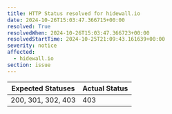 ```yaml
---
title: HTTP Status resolved for hidewall.io
date: 2024-10-26T15:03:47.366715+00:00
resolved: True
resolvedWhen: 2024-10-26T15:03:47.366723+00:00
resolvedStartTime: 2024-10-25T21:09:43.161639+00:00
severity: notice
affected:
  - hidewall.io
section: issue
---
```


| Expected Statuses | Actual Status  |
|-------------------|----------------|
| 200, 301, 302, 403 | 403 |
